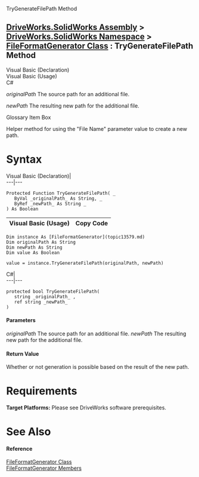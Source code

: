 TryGenerateFilePath Method   
  
[DriveWorks.SolidWorks Assembly](topic13342.md) > [DriveWorks.SolidWorks Namespace](topic13345.md) > [FileFormatGenerator Class](topic13579.md) : TryGenerateFilePath Method  
---  
  
Visual Basic (Declaration)    
Visual Basic (Usage)    
C# 

_originalPath_
    The source path for an additional file.

_newPath_
    The resulting new path for the additional file.

Glossary Item Box

Helper method for using the "File Name" parameter value to create a new path. 

# Syntax

Visual Basic (Declaration)|   
---|---  
      
    
    Protected Function TryGenerateFilePath( _
       ByVal _originalPath_ As String, _
       ByRef _newPath_ As String _
    ) As Boolean  
  
Visual Basic (Usage)| Copy Code  
---|---  
      
    
    Dim instance As [FileFormatGenerator](topic13579.md)
    Dim originalPath As String
    Dim newPath As String
    Dim value As Boolean
     
    value = instance.TryGenerateFilePath(originalPath, newPath)  
  
C#|   
---|---  
      
    
    protected bool TryGenerateFilePath( 
       string _originalPath_ ,
       ref string _newPath_
    )  
  
#### Parameters

 _originalPath_
    The source path for an additional file.
_newPath_
    The resulting new path for the additional file.

#### Return Value

Whether or not generation is possible based on the result of the new path.

# Requirements

**Target Platforms:** Please see DriveWorks software prerequisites.

# See Also

#### Reference

[FileFormatGenerator Class](topic13579.md)   
[FileFormatGenerator Members](topic13580.md)


